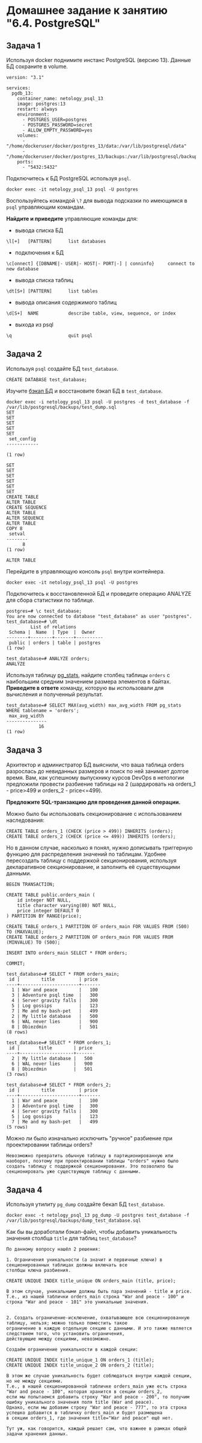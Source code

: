 # Домашнее задание к занятию "6.4. PostgreSQL"

## Задача 1

Используя docker поднимите инстанс PostgreSQL (версию 13). Данные БД сохраните в volume.

```text
version: "3.1"

services:
  pgdb_13:
    container_name: netology_psql_13
    image: postgres:13
    restart: always
    environment:
      - POSTGRES_USER=postgres
      - POSTGRES_PASSWORD=secret
      - ALLOW_EMPTY_PASSWORD=yes
    volumes:
      - "/home/dockeruser/docker/postgres_13/data:/var/lib/postgresql/data"
      - "/home/dockeruser/docker/postgres_13/backups:/var/lib/postgresql/backups"
    ports:
      - "5432:5432"
```

Подключитесь к БД PostgreSQL используя `psql`.

`docker exec -it netology_psql_13 psql -U postgres`

Воспользуйтесь командой `\?` для вывода подсказки по имеющимся в `psql` управляющим командам.

**Найдите и приведите** управляющие команды для:
- вывода списка БД

`\l[+]   [PATTERN]      list databases`

- подключения к БД

`\c[onnect] {[DBNAME|- USER|- HOST|- PORT|-] | conninfo}     connect to new database`

- вывода списка таблиц

`\dt[S+] [PATTERN]      list tables`

- вывода описания содержимого таблиц

`\d[S+]  NAME           describe table, view, sequence, or index`

- выхода из psql

`\q                     quit psql`

## Задача 2

Используя `psql` создайте БД `test_database`.

`CREATE DATABASE test_database;`

Изучите [бэкап БД](https://github.com/netology-code/virt-homeworks/tree/master/06-db-04-postgresql/test_data) и восстановите бэкап БД в `test_database`.

```text
docker exec -i netology_psql_13 psql -U postgres -d test_database -f /var/lib/postgresql/backups/test_dump.sql
SET
SET
SET
SET
SET
 set_config
------------

(1 row)

SET
SET
SET
SET
SET
SET
CREATE TABLE
ALTER TABLE
CREATE SEQUENCE
ALTER TABLE
ALTER SEQUENCE
ALTER TABLE
COPY 8
 setval
--------
      8
(1 row)

ALTER TABLE
```

Перейдите в управляющую консоль `psql` внутри контейнера.

`docker exec -it netology_psql_13 psql -U postgres`

Подключитесь к восстановленной БД и проведите операцию ANALYZE для сбора статистики по таблице.

```text
postgres=# \c test_database;
You are now connected to database "test_database" as user "postgres".
test_database=# \dt
         List of relations
 Schema |  Name  | Type  |  Owner
--------+--------+-------+----------
 public | orders | table | postgres
(1 row)

test_database=# ANALYZE orders;
ANALYZE
```

Используя таблицу [pg_stats](https://postgrespro.ru/docs/postgresql/12/view-pg-stats), найдите столбец таблицы `orders` 
с наибольшим средним значением размера элементов в байтах. **Приведите в ответе** команду, которую вы использовали для вычисления и полученный результат.

```text
test_database=# SELECT MAX(avg_width) max_avg_width FROM pg_stats WHERE tablename = 'orders';
 max_avg_width
---------------
            16
(1 row)
```

## Задача 3

Архитектор и администратор БД выяснили, что ваша таблица orders разрослась до невиданных размеров и
поиск по ней занимает долгое время. Вам, как успешному выпускнику курсов DevOps в нетологии предложили
провести разбиение таблицы на 2 (шардировать на orders_1 - price>499 и orders_2 - price<=499).

**Предложите SQL-транзакцию для проведения данной операции.**


Можно было бы использовать секционирование с использованием наследования:

```text
CREATE TABLE orders_1 (CHECK (price > 499)) INHERITS (orders);
CREATE TABLE orders_2 (CHECK (price <= 499)) INHERITS (orders);
```

Но в данном случае, насколько я понял, нужно дописывать триггерную функцию для распределения значений по таблицам.
Удобнее пересоздать таблицу с поддержкой секционирования, используя декларативное секционирование, и заполнить её существующими данными.

```text
BEGIN TRANSACTION;

CREATE TABLE public.orders_main (
    id integer NOT NULL,
    title character varying(80) NOT NULL,
    price integer DEFAULT 0
) PARTITION BY RANGE(price);

CREATE TABLE orders_1 PARTITION OF orders_main FOR VALUES FROM (500) TO (MAXVALUE);
CREATE TABLE orders_2 PARTITION OF orders_main FOR VALUES FROM (MINVALUE) TO (500);

INSERT INTO orders_main SELECT * FROM orders;

COMMIT;

test_database=# SELECT * FROM orders_main;
 id |        title         | price
----+----------------------+-------
  1 | War and peace        |   100
  3 | Adventure psql time  |   300
  4 | Server gravity falls |   300
  5 | Log gossips          |   123
  7 | Me and my bash-pet   |   499
  2 | My little database   |   500
  6 | WAL never lies       |   900
  8 | Dbiezdmin            |   501
(8 rows)

test_database=# SELECT * FROM orders_1;
 id |       title        | price
----+--------------------+-------
  2 | My little database |   500
  6 | WAL never lies     |   900
  8 | Dbiezdmin          |   501
(3 rows)

test_database=# SELECT * FROM orders_2;
 id |        title         | price
----+----------------------+-------
  1 | War and peace        |   100
  3 | Adventure psql time  |   300
  4 | Server gravity falls |   300
  5 | Log gossips          |   123
  7 | Me and my bash-pet   |   499
(5 rows)
```

Можно ли было изначально исключить "ручное" разбиение при проектировании таблицы orders?

`Невозможно превратить обычную таблицу в партиционированную или наоборот, поэтому при проектировании таблицы "orders" нужно было создать таблицу с поддержкой секционирования.
Это позволило бы секционировать уже существующую таблицу с данными.`

## Задача 4

Используя утилиту `pg_dump` создайте бекап БД `test_database`.

`docker exec -t netology_psql_13 pg_dump -U postgres test_database -f /var/lib/postgresql/backups/dump_test_database.sql`

Как бы вы доработали бэкап-файл, чтобы добавить уникальность значения столбца `title` для таблиц `test_database`?

```text
По данному вопросу нашёл 2 решения:

1. Ограничения уникальности (а значит и первичные ключи) в секционированных таблицах должны включать все
столбцы ключа разбиения.

CREATE UNIQUE INDEX title_unique ON orders_main (title, price);

В этом случае, уникальными должны быть пара значений - title и price.
Т.е., из нашей таблички orders_main строка "War and peace - 100" и строка "War and peace - 101" это уникальные значения.


2. Создать ограничение-исключение, охватывающее всю секционированную таблицу, нельзя; можно только поместить такое
ограничение в каждую отдельную секцию с данными. И это также является следствием того, что установить ограничения,
действующие между секциями, невозможно.

Создаём ограничение уникальности в каждой секции:

CREATE UNIQUE INDEX title_unique_1 ON orders_1 (title);
CREATE UNIQUE INDEX title_unique_2 ON orders_2 (title);

В этом же случае уникальность будет соблюдаться внутри каждой секции, но не между секциями.
Т.е., в нашей секционированной табличке orders_main уже есть строка "War and peace - 100", которая хранится в секции orders_2,
если мы попытаемся добавить строку "War and peace - 200", то получим ошибку уникального значения поля title (War and peace).
Однако, если мы добавим строку "War and peace - 777", то эта строка успешко добавится в табличку orders_main и будет размещена
в секции orders_1, где значения title="War and peace" ещё нет.

Тут уж, как говорится, каждый решает сам, что важнее в рамках общей задачи хранения данных.
```
